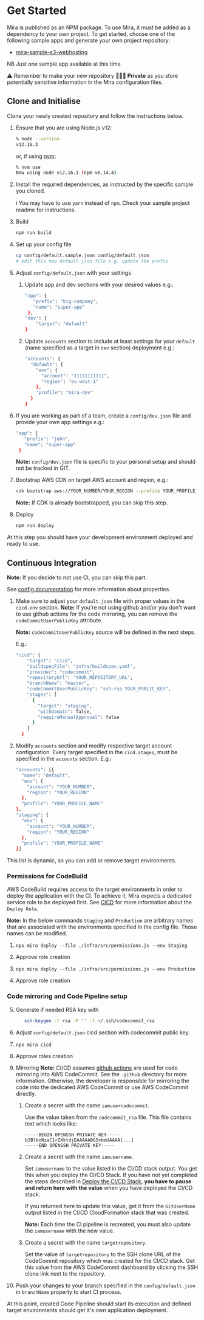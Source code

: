 # Get Started

Mira is published as an NPM package. To use Mira, it must be added as a dependency to your own project. To get started, choose one of the following sample apps and generate your own project repository:

- [mira-sample-s3-webhosting](https://github.com/nearform/mira-sample-s3-webhosting/generate)

NB Just one sample app available at this time

⚠️ Remember to make your new repository __🕵🏻‍♀️ Private__ as you store potentially sensitive information in the Mira configuration files.

## Clone and Initialise

Clone your newly created repository and follow the instructions below.

1. Ensure that you are using Node.js v12:
 
   ```bash
   % node --version
   v12.16.3
   ```

   or, if using [nvm]:

   ```bash
   % nvm use
   Now using node v12.16.3 (npm v6.14.4)
   ```

2. Install the required dependencies, as instructed by the specific sample you cloned.

   ℹ️ You may have to use `yarn` instead of `npm`. Check your sample project readme for instructions.

3. Build

   ```bash
   npm run build
   ```

4. Set up your config file

   ```bash
   cp config/default.sample.json config/default.json
   # edit this new default.json file e.g. update the prefix
   ```
   
5. Adjust `config/default.json` with your settings

    1. Update app and dev sections with your desired values e.g.:
        ```bash
        "app": {
           "prefix": "big-company",
           "name": "super-app"
         },
        "dev": {
            "target": "default"
        }
       ```
    2. Update `accounts` section to include at least settings for your `default` (name specified as a target in `dev` section) deployment e.g.:
        ```bash
        "accounts": {
          "default": {
            "env": {
              "account": "11111111111",
              "region": "eu-west-1"
            },
            "profile": "mira-dev"
          }
       }
       ```
       
6. If you are working as part of a team, create a `config/dev.json` file and provide your own app settings e.g.:
    ```bash
    "app": {
       "prefix": "john",
       "name": "super-app"
     }
   ```
   __Note:__ `config/dev.json` file is specific to your personal setup and should not be tracked in GIT.

7. Bootstrap AWS CDK on target AWS account and region, e.g.:
    ```bash
   cdk bootstrap aws://YOUR_NUMBER/YOUR_REGION --profile YOUR_PROFILE
   ```
   __Note:__ If CDK is already bootstrapped, you can skip this step.
   
8. Deploy

   ```bash
   npm run deploy
   ```
   
At this step you should have your development environment deployed and ready to use.


## Continuous Integration

__Note:__ If you decide to not use CI, you can skip this part.

See [config documentation](../config/README.md) for more information about properties.


1. Make sure to adjust your `default.json` file with proper values in the `cicd.env` section.
    __Note:__ If you're not using github and/or you don't want to use github actions for 
    the code mirroring, you can remove the `codeCommitUserPublicKey` attribute.
    
    __Note:__ `codeCommitUserPublicKey` source will be defined in the next steps. 

    E.g.:
    
    ```bash
    "cicd": {
        "target": "cicd",
        "buildspecFile": "infra/buildspec.yaml",
        "provider": "codecommit",
        "repositoryUrl": "YOUR_REPOSITORY_URL",
        "branchName": "master",
        "codeCommitUserPublicKey": "ssh-rsa YOUR_PUBLIC_KEY",
        "stages": [
          {
            "target": "staging",
            "withDomain": false,
            "requireManualApproval": false
          }
        ]
      }
    ```
    
2. Modify `accounts` section and modify respective target account configuration.
Every target specified in the `cicd.stages`, must be specified in the `accounts` section.
    E.g.:
    ```bash
    "accounts": [{
      "name": "default",
      "env": {
        "account": "YOUR_NUMBER",
        "region": "YOUR_REGION"
      },
      "profile": "YOUR_PROFILE_NAME"
    },
    "staging": {
      "env": {
        "account": "YOUR_NUMBER",
        "region": "YOUR_REGION"
      },
      "profile": "YOUR_PROFILE_NAME"
    }]
   ```

This list is dynamic, so you can add or remove target environments.


### Permissions for CodeBuild

AWS CodeBuild requires access to the target environments in order to deploy the application with the CI.
To achieve it, Mira expects a dedicated service role to be deployed first.
See [CICD](../cicd/README.md) for more information about the `Deploy Role`.

__Note:__ In the below commands `Staging` and `Production` are arbitrary names that are associated with the 
environments specified in the config file. Those names can be modified.

1. `npx mira deploy --file ./infra/src/permissions.js --env Staging`

2. Approve role creation

3. `npx mira deploy --file ./infra/src/permissions.js --env Production`

4. Approve role creation

### Code mirroring and Code Pipeline setup
5. Generate if needed RSA key with 
    ```bash
       ssh-keygen -t rsa -P '' -f ~/.ssh/codecommit_rsa
   ```
6. Adjust `config/default.json` cicd section with codecommit public key.

7. `npx mira cicd`
     
8. Approve roles creation

9. Mirroring
    __Note:__ CI/CD assumes [github actions](https://github.com/features/actions) are used for code mirroring into AWS CodeCommit. See the `.github` directory for more information.
    Otherwise, the developer is responsible for mirroring the code into the dedicated AWS CodeCommit or use AWS CodeCommit directly.
   
    1. Create a secret with the name `iamusercodecommit`.
    
       Use the value taken from the `codecommit_rsa` file. This file contains text which looks like:
    
       ```
       -----BEGIN OPENSSH PRIVATE KEY-----
       b3BlbnNzaC1rZXktdjEAAAAABG5vbmUAAAA[...]
       -----END OPENSSH PRIVATE KEY-----
       ```
    
    2. Create a secret with the name `iamusername`.
    
       Set `iamusername` to the value listed in the CI/CD stack output. You get this when you deploy the CI/CD Stack. If you have not yet completed the steps described in [Deploy the CI/CD Stack](#deploy-the-cicd-stack), __you have to pause and return here with the value__ when you have deployed the CI/CD stack.
    
       If you returned here to update this value, get it from the `GitUserName` output listed in the CI/CD CloudFormation stack that was created.
    
        __Note:__ Each time the CI pipeline is recreated, you must also update the `iamusername` with the new value.
    
    3. Create a secret with the name `targetrepository`.
    
       Set the value of `targetrepository` to the SSH clone URL of the CodeCommit repository which was created for the CI/CD stack. Get this value from the AWS CodeCommit dashboard by clicking the SSH clone link next to the
       repository.
       
10. Push your changes to your branch specified in the `config/default.json` in `branchName` property to start CI process.

At this point, created Code Pipeline should start its execution and defined target environments should get it's own application deployment.

<!---- External links ---->
[docs]: https://nf-mira.netlify.com/?#/
[nvm]: https://github.com/nvm-sh/nvm
[Duplicating a repository]: https://help.github.com/en/github/creating-cloning-and-archiving-repositories/duplicating-a-repository
